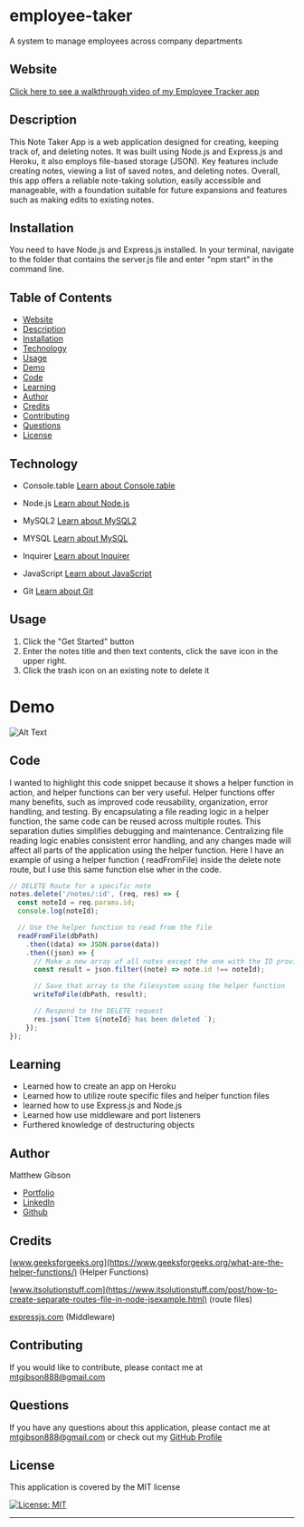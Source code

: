 # employee-taker

A system to manage employees across company departments

## Website

[Click here to see a walkthrough video of my Employee Tracker app](https://mtg-note-taker.herokuapp.com/)

## Description

This Note Taker App is a web application designed for creating, keeping track of, and deleting notes. It was built using Node.js and Express.js and Heroku, it also employs file-based storage (JSON). Key features include creating notes, viewing a list of saved notes, and deleting notes. Overall, this app offers a reliable note-taking solution, easily accessible and manageable, with a foundation suitable for future expansions and features such as making edits to existing notes.

## Installation

You need to have Node.js and Express.js installed. In your terminal, navigate to the folder that contains the server.js file and enter "npm start" in the command line.

## Table of Contents

- [Website](#website)
- [Description](#description)
- [Installation](#installation)
- [Technology](#technology)
- [Usage](#usage)
- [Demo](#demo)
- [Code](#code)
- [Learning](#learning)
- [Author](#author)
- [Credits](#credits)
- [Contributing](#Contributing)
- [Questions](#questions)
- [License](#license)

## Technology

- Console.table
  [Learn about Console.table](https://www.npmjs.com/package/console.table)

- Node.js
  [Learn about Node.js](https://nodejs.org/en)

- MySQL2
  [Learn about MySQL2](https://www.npmjs.com/package/mysql2)
- MYSQL
  [Learn about MySQL](https://dev.mysql.com/)

- Inquirer
  [Learn about Inquirer](https://www.npmjs.com/package/inquirer)

- JavaScript
  [Learn about JavaScript](https://developer.mozilla.org/en-US/docs/Web/JavaScript)

- Git
  [Learn about Git](https://git-scm.com/)

## Usage

1. Click the "Get Started" button
2. Enter the notes title and then text contents, click the save icon in the upper right.
3. Click the trash icon on an existing note to delete it

# Demo

![Alt Text](/images/2023-04-28%2020.02.35.gif)

## Code

I wanted to highlight this code snippet because it shows a helper function in action, and helper functions can ber very useful. Helper functions offer many benefits, such as improved code reusability, organization, error handling, and testing. By encapsulating a file reading logic in a helper function, the same code can be reused across multiple routes. This separation duties simplifies debugging and maintenance. Centralizing file reading logic enables consistent error handling, and any changes made will affect all parts of the application using the helper function. Here I have an example of using a helper function ( readFromFile) inside the delete note route, but I use this same function else wher in the code.

```JavaScript
// DELETE Route for a specific note
notes.delete('/notes/:id', (req, res) => {
  const noteId = req.params.id;
  console.log(noteId);

  // Use the helper function to read from the file
  readFromFile(dbPath)
    .then((data) => JSON.parse(data))
    .then((json) => {
      // Make a new array of all notes except the one with the ID provided in the URL
      const result = json.filter((note) => note.id !== noteId);

      // Save that array to the filesystem using the helper function
      writeToFile(dbPath, result);

      // Respond to the DELETE request
      res.json(`Item ${noteId} has been deleted `);
    });
});

```

## Learning

- Learned how to create an app on Heroku
- Learned how to utilize route specific files and helper function files
- learned how to use Express.js and Node.js
- Learned how use middleware and port listeners
- Furthered knowledge of destructuring objects

## Author

Matthew Gibson

- [Portfolio](https://github.com/ohSweetWampum)
- [LinkedIn](https://www.linkedin.com/in/matthew-gibson-6b9b12237/)
- [Github](https://github.com/ohSweetWampum)

## Credits

[www.geeksforgeeks.org](https://www.geeksforgeeks.org/what-are-the-helper-functions/)
(Helper Functions)

[www.itsolutionstuff.com](https://www.itsolutionstuff.com/post/how-to-create-separate-routes-file-in-node-jsexample.html)
(route files)

[expressjs.com](https://expressjs.com/en/guide/using-middleware.html)
(Middleware)

## Contributing

If you would like to contribute, please contact me at [mtgibson888@gmail.com](mailto:mtgibson888@gmail.com)

## Questions

If you have any questions about this application, please contact me at [mtgibson888@gmail.com](mailto:mtgibson888@gmail.com) or check out my [GitHub Profile](https://github.com/ohSweetWampum)

## License

This application is covered by the MIT license

[![License: MIT](https://img.shields.io/badge/License-MIT-yellow.svg)](https://opensource.org/licenses/MIT)

---

```

```
